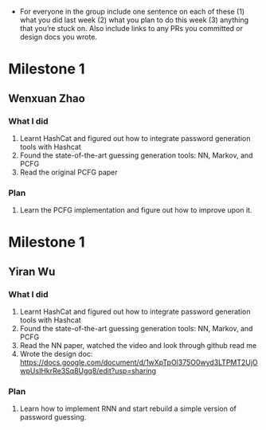 - For everyone in the group include one sentence on each of these (1) what you did last week (2) what you plan to do this week (3) anything that you’re stuck on. Also include links to any PRs you committed or design docs you wrote.

# Milestone 1
## Wenxuan Zhao
### What I did
1. Learnt HashCat and figured out how to integrate password generation tools with Hashcat
2. Found the state-of-the-art guessing generation tools: NN, Markov, and PCFG
3. Read the original PCFG paper 

### Plan
1. Learn the PCFG implementation and figure out how to improve upon it.

## 

# Milestone 1
## Yiran Wu
### What I did
1. Learnt HashCat and figured out how to integrate password generation tools with Hashcat
2. Found the state-of-the-art guessing generation tools: NN, Markov, and PCFG
3. Read the NN paper, watched the video and look through github read me
4. Wrote the design doc: https://docs.google.com/document/d/1wXpTpOl375O0wyd3LTPMT2UjOwpUsIHkrRe3Sq8Ugq8/edit?usp=sharing

### Plan
1. Learn how to implement RNN and start rebuild a simple version of password guessing.

## 
